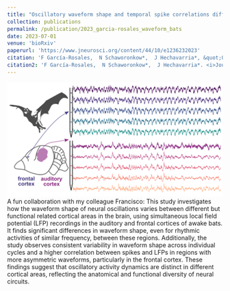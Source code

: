 ```yaml
---
title: "Oscillatory waveform shape and temporal spike correlations differ across bat frontal and auditory cortex"
collection: publications
permalink: /publication/2023_garcia-rosales_waveform_bats
date: 2023-07-01
venue: 'bioRxiv'
paperurl: 'https://www.jneurosci.org/content/44/10/e1236232023'
citation: 'F García-Rosales,  N Schaworonkow*,  J Hechavarria*, &quot;Oscillatory waveform shape and temporal spike correlations differ across bat frontal and auditory cortex.&quot; <i>Journal of Neuroscience</i>, 2024.'
citation2: 'F García-Rosales,  N Schaworonkow*,  J Hechavarria*. <i>Journal of Neuroscience</i>, 2024.'
---
```


![](../images/pub_batshape.png)
A fun collaboration with my colleague Francisco: This study investigates how the waveform shape of neural oscillations varies between different but functional related cortical areas in the brain, using simultaneous local field potential (LFP) recordings in the auditory and frontal cortices of awake bats. It finds significant differences in waveform shape, even for rhythmic activities of similar frequency, between these regions. Additionally, the study observes consistent variability in waveform shape across individual cycles and a higher correlation between spikes and LFPs in regions with more asymmetric waveforms, particularly in the frontal cortex. These findings suggest that oscillatory activity dynamics are distinct in different cortical areas, reflecting the anatomical and functional diversity of neural circuits.